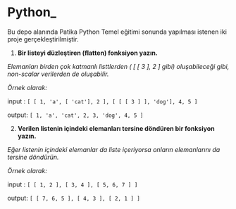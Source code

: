 # Python_
Bu depo alanında Patika Python Temel eğitimi sonunda yapılması istenen iki proje gerçekleştirilmiştir.

1. **Bir listeyi düzleştiren (flatten) fonksiyon yazın.** 

*Elemanları birden çok katmanlı listtlerden ( [ [ 3 ], 2 ] gibi) oluşabileceği gibi, non-scalar verilerden de oluşabilir.*

*Örnek olarak:*

input : `[ [ 1, 'a', [ 'cat'], 2 ], [ [ [ 3 ] ], 'dog'], 4, 5 ]`

output: `[ 1, 'a', 'cat', 2, 3, 'dog', 4, 5 ]`

2. **Verilen listenin içindeki elemanları tersine döndüren bir fonksiyon yazın.** 

*Eğer listenin içindeki elemanlar da liste içeriyorsa onların elemanlarını da tersine döndürün.*

*Örnek olarak:*

input : `[ [ 1, 2 ], [ 3, 4 ], [ 5, 6, 7 ] ]`

output: `[ [ 7, 6, 5 ], [ 4, 3 ], [ 2, 1 ] ]`
